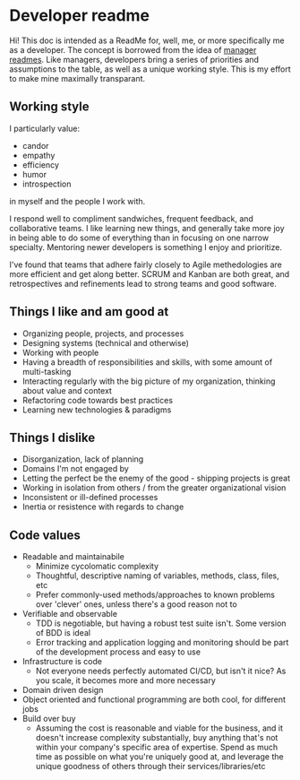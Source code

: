 # Developer readme
Hi! This doc is intended as a ReadMe for, well, me, or more specifically me as a developer. The concept is borrowed from the idea of [manager readmes](https://medium.com/@kawomersley/why-and-how-to-share-your-manager-readme-plus-heres-mine-8a4fe188ee1b). Like managers, developers bring a series of priorities and assumptions to the table, as well as a unique working style. This is my effort to make mine maximally transparant. 

## Working style

I particularly value:

* candor
* empathy
* efficiency
* humor
* introspection

in myself and the people I work with. 

I respond well to compliment sandwiches, frequent feedback, and collaborative teams. I like learning new things, and generally take more joy in being able to do some of everything than in focusing on one narrow specialty. Mentoring newer developers is something I enjoy and prioritize.

I've found that teams that adhere fairly closely to Agile methedologies are more efficient and get along better. SCRUM and Kanban are both great, and retrospectives and refinements lead to strong teams and good software.

## Things I like and am good at

* Organizing people, projects, and processes
* Designing systems (technical and otherwise)
* Working with people
* Having a breadth of responsibilities and skills, with some amount of multi-tasking
* Interacting regularly with the big picture of my organization, thinking about value and context
* Refactoring code towards best practices
* Learning new technologies & paradigms

## Things I dislike

* Disorganization, lack of planning
* Domains I'm not engaged by
* Letting the perfect be the enemy of the good - shipping projects is great
* Working in isolation from others / from the greater organizational vision
* Inconsistent or ill-defined processes 
* Inertia or resistence with regards to change

## Code values

* Readable and maintainabile
  * Minimize cycolomatic complexity
  * Thoughtful, descriptive naming of variables, methods, class, files, etc
  * Prefer commonly-used methods/approaches to known problems over 'clever' ones, unless there's a good reason not to
* Verifiable and observable
  * TDD is negotiable, but having a robust test suite isn't. Some version of BDD is ideal
  * Error tracking and application logging and monitoring should be part of the development process and easy to use
* Infrastructure is code
  * Not everyone needs perfectly automated CI/CD, but isn't it nice? As you scale, it becomes more and more necessary
* Domain driven design
* Object oriented and functional programming are both cool, for different jobs
* Build over buy
  * Assuming the cost is reasonable and viable for the business, and it doesn't increase complexity substantially, buy anything that's not within your company's specific area of expertise. Spend as much time as possible on what you're uniquely good at, and leverage the unique goodness of others through their services/libraries/etc

